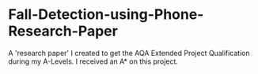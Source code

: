 # Fall-Detection-using-Phone-Research-Paper
A 'research paper' I created to get the AQA Extended Project Qualification during my A-Levels. I received an A* on this project.
